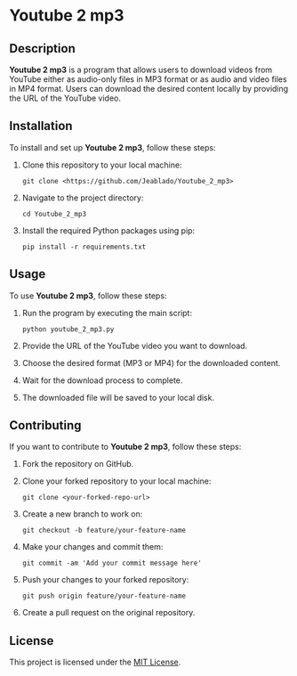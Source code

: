 # Youtube 2 mp3

## Description

**Youtube 2 mp3** is a program that allows users to download videos from YouTube either as audio-only files in MP3 format or as audio and video files in MP4 format. Users can download the desired content locally by providing the URL of the YouTube video.

## Installation

To install and set up **Youtube 2 mp3**, follow these steps:

1. Clone this repository to your local machine:

    ```
    git clone <https://github.com/Jeablado/Youtube_2_mp3>
    ```

2. Navigate to the project directory:

    ```
    cd Youtube_2_mp3
    ```

3. Install the required Python packages using pip:

    ```
    pip install -r requirements.txt
    ```

## Usage

To use **Youtube 2 mp3**, follow these steps:

1. Run the program by executing the main script:

    ```
    python youtube_2_mp3.py
    ```

2. Provide the URL of the YouTube video you want to download.

3. Choose the desired format (MP3 or MP4) for the downloaded content.

4. Wait for the download process to complete.

5. The downloaded file will be saved to your local disk.

## Contributing

If you want to contribute to **Youtube 2 mp3**, follow these steps:

1. Fork the repository on GitHub.

2. Clone your forked repository to your local machine:

    ```
    git clone <your-forked-repo-url>
    ```

3. Create a new branch to work on:

    ```
    git checkout -b feature/your-feature-name
    ```

4. Make your changes and commit them:

    ```
    git commit -am 'Add your commit message here'
    ```

5. Push your changes to your forked repository:

    ```
    git push origin feature/your-feature-name
    ```

6. Create a pull request on the original repository.

## License

This project is licensed under the [MIT License](LICENSE).

